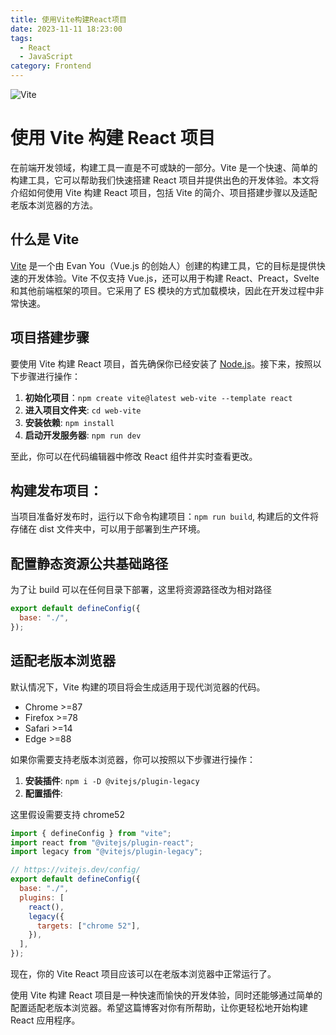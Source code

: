 ```yaml
---
title: 使用Vite构建React项目
date: 2023-11-11 18:23:00
tags:
  - React
  - JavaScript
category: Frontend
---
```


![Vite](https://vitejs.cn/vite3-cn/logo-with-shadow.png)

# 使用 Vite 构建 React 项目

在前端开发领域，构建工具一直是不可或缺的一部分。Vite 是一个快速、简单的构建工具，它可以帮助我们快速搭建 React 项目并提供出色的开发体验。本文将介绍如何使用 Vite 构建 React 项目，包括 Vite 的简介、项目搭建步骤以及适配老版本浏览器的方法。

<!--more-->

## 什么是 Vite

[Vite](https://vitejs.dev/) 是一个由 Evan You（Vue.js 的创始人）创建的构建工具，它的目标是提供快速的开发体验。Vite 不仅支持 Vue.js，还可以用于构建 React、Preact，Svelte 和其他前端框架的项目。它采用了 ES 模块的方式加载模块，因此在开发过程中非常快速。

## 项目搭建步骤

要使用 Vite 构建 React 项目，首先确保你已经安装了 [Node.js](https://nodejs.org/)。接下来，按照以下步骤进行操作：

1. **初始化项目**：`npm create vite@latest web-vite --template react`
2. **进入项目文件夹**: `cd web-vite`
3. **安装依赖**: `npm install`
4. **启动开发服务器**: `npm run dev`

至此，你可以在代码编辑器中修改 React 组件并实时查看更改。

## 构建发布项目：

当项目准备好发布时，运行以下命令构建项目：`npm run build`, 构建后的文件将存储在 dist 文件夹中，可以用于部署到生产环境。

## 配置静态资源公共基础路径

为了让 build 可以在任何目录下部署，这里将资源路径改为相对路径

```js
export default defineConfig({
  base: "./",
});
```

## 适配老版本浏览器

默认情况下，Vite 构建的项目将会生成适用于现代浏览器的代码。

- Chrome >=87
- Firefox >=78
- Safari >=14
- Edge >=88

如果你需要支持老版本浏览器，你可以按照以下步骤进行操作：

1. **安装插件**: `npm i -D @vitejs/plugin-legacy`
2. **配置插件**:

这里假设需要支持 chrome52

```js
import { defineConfig } from "vite";
import react from "@vitejs/plugin-react";
import legacy from "@vitejs/plugin-legacy";

// https://vitejs.dev/config/
export default defineConfig({
  base: "./",
  plugins: [
    react(),
    legacy({
      targets: ["chrome 52"],
    }),
  ],
});
```

现在，你的 Vite React 项目应该可以在老版本浏览器中正常运行了。

使用 Vite 构建 React 项目是一种快速而愉快的开发体验，同时还能够通过简单的配置适配老版本浏览器。希望这篇博客对你有所帮助，让你更轻松地开始构建 React 应用程序。
